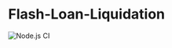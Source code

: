 # Flash-Loan-Liquidation

![Node.js CI](https://github.com/haydenshively/nantucket/workflows/Node.js%20CI/badge.svg)
